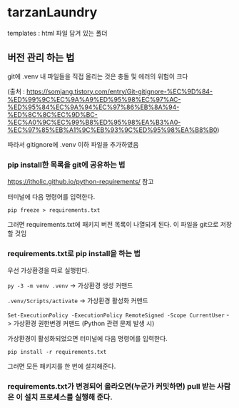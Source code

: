 # tarzanLaundry

templates : html 파일 담겨 있는 폴더

## 버전 관리 하는 법

git에 .venv 내 파일들을 직접 올리는 것은 충돌 및 에러의 위험이 크다

(출처 : https://somjang.tistory.com/entry/Git-gitignore-%EC%9D%84-%ED%99%9C%EC%9A%A9%ED%95%98%EC%97%AC-%ED%95%84%EC%9A%94%EC%97%86%EB%8A%94-%ED%8C%8C%EC%9D%BC-%EC%A0%9C%EC%99%B8%ED%95%98%EA%B3%A0-%EC%97%85%EB%A1%9C%EB%93%9C%ED%95%98%EA%B8%B0)

따라서 gitignore에 .venv 이하 파일을 추가하였음

### pip install한 목록을 git에 공유하는 법

https://itholic.github.io/python-requirements/ 참고

터미널에 다음 명령어를 입력한다.

```pip freeze > requirements.txt```

그러면 requirements.txt에 패키지 버전 목록이 나열되게 된다. 이 파일을 git으로 저장할 것임

### requirements.txt로 pip install을 하는 법

우선 가상환경을 따로 실행한다.

```py -3 -m venv .venv```
-> 가상환경 생성 커맨드

```.venv/Scripts/activate```
-> 가상환경 활성화 커맨드

```Set-ExecutionPolicy -ExecutionPolicy RemoteSigned -Scope CurrentUser```
-> 가상환경 권한변경 커맨드 (Python 관련 문제 발생 시)

가상환경이 활성화되었으면 터미널에 다음 명령어를 입력한다.

```pip install -r requirements.txt```

그러면 모든 패키지를 한 번에 설치해준다.

### requirements.txt가 변경되어 올라오면(누군가 커밋하면) pull 받는 사람은 이 설치 프로세스를 실행해 준다.
